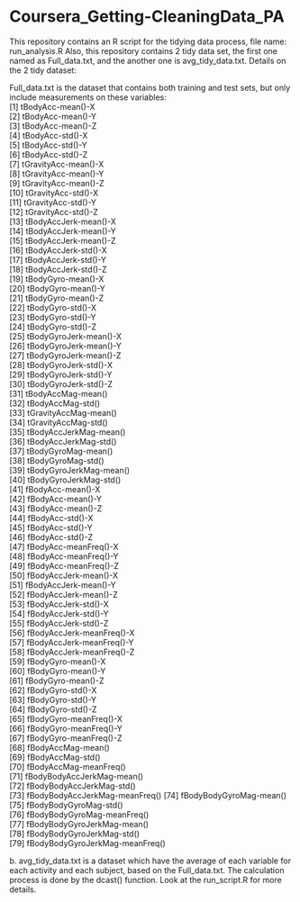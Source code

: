 # Coursera_Getting-CleaningData_PA

This repository contains an R script for the tidying data process, file name: run_analysis.R
Also, this repository contains 2 tidy data set, the first one named as Full_data.txt, and the another one is avg_tidy_data.txt.
Details on the 2 tidy dataset:

Full_data.txt is the dataset that contains both training and test sets, but only include measurements on these variables:  
[1] tBodyAcc-mean()-X              
 [2] tBodyAcc-mean()-Y              
 [3] tBodyAcc-mean()-Z              
 [4] tBodyAcc-std()-X               
 [5] tBodyAcc-std()-Y               
 [6] tBodyAcc-std()-Z               
 [7] tGravityAcc-mean()-X           
 [8] tGravityAcc-mean()-Y           
 [9] tGravityAcc-mean()-Z           
[10] tGravityAcc-std()-X            
[11] tGravityAcc-std()-Y            
[12] tGravityAcc-std()-Z            
[13] tBodyAccJerk-mean()-X          
[14] tBodyAccJerk-mean()-Y          
[15] tBodyAccJerk-mean()-Z          
[16] tBodyAccJerk-std()-X           
[17] tBodyAccJerk-std()-Y           
[18] tBodyAccJerk-std()-Z           
[19] tBodyGyro-mean()-X             
[20] tBodyGyro-mean()-Y             
[21] tBodyGyro-mean()-Z             
[22] tBodyGyro-std()-X              
[23] tBodyGyro-std()-Y              
[24] tBodyGyro-std()-Z              
[25] tBodyGyroJerk-mean()-X         
[26] tBodyGyroJerk-mean()-Y         
[27] tBodyGyroJerk-mean()-Z         
[28] tBodyGyroJerk-std()-X          
[29] tBodyGyroJerk-std()-Y          
[30] tBodyGyroJerk-std()-Z          
[31] tBodyAccMag-mean()             
[32] tBodyAccMag-std()              
[33] tGravityAccMag-mean()          
[34] tGravityAccMag-std()           
[35] tBodyAccJerkMag-mean()         
[36] tBodyAccJerkMag-std()          
[37] tBodyGyroMag-mean()            
[38] tBodyGyroMag-std()             
[39] tBodyGyroJerkMag-mean()        
[40] tBodyGyroJerkMag-std()         
[41] fBodyAcc-mean()-X              
[42] fBodyAcc-mean()-Y              
[43] fBodyAcc-mean()-Z              
[44] fBodyAcc-std()-X               
[45] fBodyAcc-std()-Y               
[46] fBodyAcc-std()-Z               
[47] fBodyAcc-meanFreq()-X          
[48] fBodyAcc-meanFreq()-Y          
[49] fBodyAcc-meanFreq()-Z          
[50] fBodyAccJerk-mean()-X          
[51] fBodyAccJerk-mean()-Y          
[52] fBodyAccJerk-mean()-Z          
[53] fBodyAccJerk-std()-X           
[54] fBodyAccJerk-std()-Y           
[55] fBodyAccJerk-std()-Z           
[56] fBodyAccJerk-meanFreq()-X      
[57] fBodyAccJerk-meanFreq()-Y      
[58] fBodyAccJerk-meanFreq()-Z      
[59] fBodyGyro-mean()-X             
[60] fBodyGyro-mean()-Y             
[61] fBodyGyro-mean()-Z             
[62] fBodyGyro-std()-X              
[63] fBodyGyro-std()-Y              
[64] fBodyGyro-std()-Z              
[65] fBodyGyro-meanFreq()-X         
[66] fBodyGyro-meanFreq()-Y         
[67] fBodyGyro-meanFreq()-Z         
[68] fBodyAccMag-mean()             
[69] fBodyAccMag-std()              
[70] fBodyAccMag-meanFreq()         
[71] fBodyBodyAccJerkMag-mean()     
[72] fBodyBodyAccJerkMag-std()      
[73] fBodyBodyAccJerkMag-meanFreq() 
[74] fBodyBodyGyroMag-mean()        
[75] fBodyBodyGyroMag-std()         
[76] fBodyBodyGyroMag-meanFreq()    
[77] fBodyBodyGyroJerkMag-mean()    
[78] fBodyBodyGyroJerkMag-std()     
[79] fBodyBodyGyroJerkMag-meanFreq()

b.	avg_tidy_data.txt is a dataset which have the average of each variable for each activity and each subject, based on the Full_data.txt. The calculation process is done by the dcast() function. Look at the run_script.R for more details.
